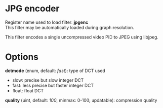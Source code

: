 <!-- automatically generated - do not edit, patch gpac/applications/gpac/gpac.c -->

# JPG encoder  
  
Register name used to load filter: __jpgenc__  
This filter may be automatically loaded during graph resolution.  
  
This filter encodes a single uncompressed video PID to JPEG using libjpeg.  
  

# Options    
  
<a id="dctmode">__dctmode__</a> (enum, default: _fast_): type of DCT used  

- slow: precise but slow integer DCT  
- fast: less precise but faster integer DCT  
- float: float DCT  
  
<a id="quality">__quality__</a> (uint, default: _100_, minmax: 0-100, updatable): compression quality  
  
